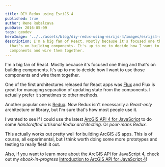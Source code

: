 ```yaml
---

title: DIY Redux using EsriJS 4
published: true
author: Rene Rubalcava
pubDate: 2016-05-09
tags: geodev
heroImage: '../../assets/blog/diy-redux-using-esrijs-4/images/esrijs4-redux.png'
description: I'm a big fan of React. Mostly because it's focused one thing and
  that's on building components. It's up to me to decide how I want to use those
  components and wire them together.
---
```


I'm a big fan of React. Mostly because it's focused one thing and that's on
building components. It's up to me to decide how I want to use those components
and wire them together.

One of the first architectures released for React apps was
[Flux](https://facebook.github.io/flux/docs/overview.html) and Flux is great for
managing separation of updating state from the components. I actually prefer it
sometimes to other methods.

Another popular one is [Redux](http://redux.js.org/). Now Redux isn't
necessarily a _React-only_ architecture or library, but I'm sure that's how most
people use it.

I wanted to see if I could use the latest
[ArcGIS API 4 for JavaScript](https://developers.arcgis.com/javascript/) to do
some _handcrafted artisanal Redux architecting_. Or _poor-mans Redux._

This actually works out pretty well for building ArcGIS JS apps. This is of
course, all experimental, but I think worth doing some more prototypes and
testing to really flesh it out.

<lite-youtube videoid="ptmf_8ej3W4"></lite-youtube>

Also, if you want to learn more about the ArcGIS API for JavaScript 4, check out
my _ebook-in-progress_
[Introduction to ArcGIS API for JavaScript 4](https://leanpub.com/arcgis-js-api-4)!
